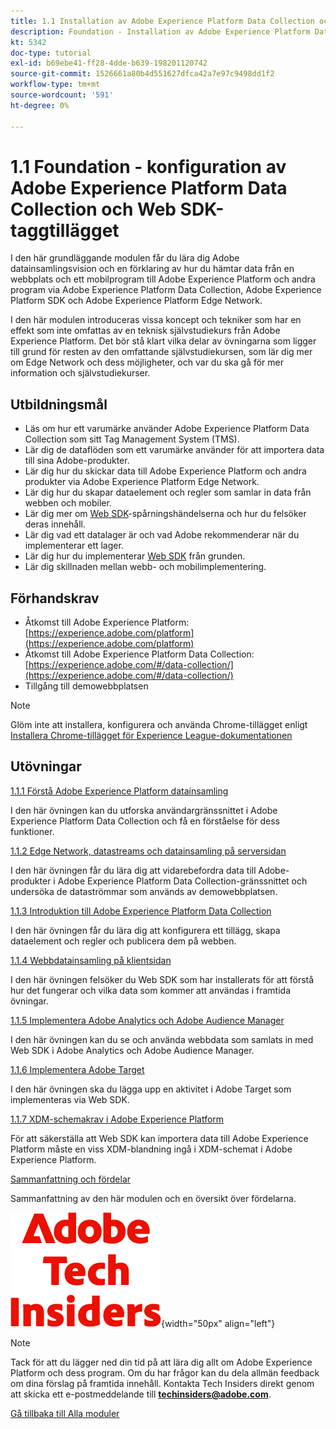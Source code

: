 ```yaml
---
title: 1.1 Installation av Adobe Experience Platform Data Collection och Web SDK-tillägget
description: Foundation - Installation av Adobe Experience Platform Data Collection och Web SDK-tillägget
kt: 5342
doc-type: tutorial
exl-id: b69ebe41-ff28-4dde-b639-198201120742
source-git-commit: 1526661a80b4d551627dfca42a7e97c9498dd1f2
workflow-type: tm+mt
source-wordcount: '591'
ht-degree: 0%

---
```


# 1.1 Foundation - konfiguration av Adobe Experience Platform Data Collection och Web SDK-taggtillägget

I den här grundläggande modulen får du lära dig Adobe datainsamlingsvision och en förklaring av hur du hämtar data från en webbplats och ett mobilprogram till Adobe Experience Platform och andra program via Adobe Experience Platform Data Collection, Adobe Experience Platform SDK och Adobe Experience Platform Edge Network.

I den här modulen introduceras vissa koncept och tekniker som har en effekt som inte omfattas av en teknisk självstudiekurs från Adobe Experience Platform. Det bör stå klart vilka delar av övningarna som ligger till grund för resten av den omfattande självstudiekursen, som lär dig mer om Edge Network och dess möjligheter, och var du ska gå för mer information och självstudiekurser.

## Utbildningsmål

- Läs om hur ett varumärke använder Adobe Experience Platform Data Collection som sitt Tag Management System (TMS).
- Lär dig de dataflöden som ett varumärke använder för att importera data till sina Adobe-produkter.
- Lär dig hur du skickar data till Adobe Experience Platform och andra produkter via Adobe Experience Platform Edge Network.
- Lär dig hur du skapar dataelement och regler som samlar in data från webben och mobiler.
- Lär dig mer om [Web SDK](https://experienceleague.adobe.com/sv/docs/experience-platform/web-sdk/home)-spårningshändelserna och hur du felsöker deras innehåll.
- Lär dig vad ett datalager är och vad Adobe rekommenderar när du implementerar ett lager.
- Lär dig hur du implementerar [Web SDK](https://experienceleague.adobe.com/sv/docs/experience-platform/web-sdk/home) från grunden.
- Lär dig skillnaden mellan webb- och mobilimplementering.

## Förhandskrav

- Åtkomst till Adobe Experience Platform: [https://experience.adobe.com/platform](https://experience.adobe.com/platform)
- Åtkomst till Adobe Experience Platform Data Collection: [https://experience.adobe.com/#/data-collection/](https://experience.adobe.com/#/data-collection/)
- Tillgång till demowebbplatsen

>[!NOTE]
>
>Glöm inte att installera, konfigurera och använda Chrome-tillägget enligt [Installera Chrome-tillägget för Experience League-dokumentationen](../../gettingstarted/gettingstarted/ex1.md)

## Utövningar

[1.1.1 Förstå Adobe Experience Platform datainsamling](./ex1.md)

I den här övningen kan du utforska användargränssnittet i Adobe Experience Platform Data Collection och få en förståelse för dess funktioner.

[1.1.2 Edge Network, datastreams och datainsamling på serversidan](./ex2.md)

I den här övningen får du lära dig att vidarebefordra data till Adobe-produkter i Adobe Experience Platform Data Collection-gränssnittet och undersöka de dataströmmar som används av demowebbplatsen.

[1.1.3 Introduktion till Adobe Experience Platform Data Collection](./ex3.md)

I den här övningen får du lära dig att konfigurera ett tillägg, skapa dataelement och regler och publicera dem på webben.

[1.1.4 Webbdatainsamling på klientsidan](./ex4.md)

I den här övningen felsöker du Web SDK som har installerats för att förstå hur det fungerar och vilka data som kommer att användas i framtida övningar.

[1.1.5 Implementera Adobe Analytics och Adobe Audience Manager](./ex5.md)

I den här övningen kan du se och använda webbdata som samlats in med Web SDK i Adobe Analytics och Adobe Audience Manager.

[1.1.6 Implementera Adobe Target](./ex6.md)

I den här övningen ska du lägga upp en aktivitet i Adobe Target som implementeras via Web SDK.

[1.1.7 XDM-schemakrav i Adobe Experience Platform](./ex7.md)

För att säkerställa att Web SDK kan importera data till Adobe Experience Platform måste en viss XDM-blandning ingå i XDM-schemat i Adobe Experience Platform.

[Sammanfattning och fördelar](./summary.md)

Sammanfattning av den här modulen och en översikt över fördelarna.

![Tech Insiders](./../../../assets/images/techinsiders.png){width="50px" align="left"}

>[!NOTE]
>
>Tack för att du lägger ned din tid på att lära dig allt om Adobe Experience Platform och dess program. Om du har frågor kan du dela allmän feedback om dina förslag på framtida innehåll. Kontakta Tech Insiders direkt genom att skicka ett e-postmeddelande till **techinsiders@adobe.com**.

[Gå tillbaka till Alla moduler](../../../overview.md)
